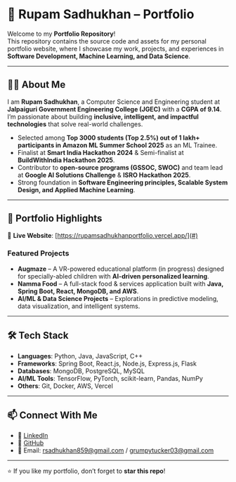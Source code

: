 # 🌟 Rupam Sadhukhan – Portfolio

Welcome to my **Portfolio Repository**!  
This repository contains the source code and assets for my personal portfolio website, where I showcase my work, projects, and experiences in **Software Development, Machine Learning, and Data Science**.  

---

## 👨‍💻 About Me
I am **Rupam Sadhukhan**, a Computer Science and Engineering student at **Jalpaiguri Government Engineering College (JGEC)** with a **CGPA of 9.14**.  
I’m passionate about building **inclusive, intelligent, and impactful technologies** that solve real-world challenges.  

- Selected among **Top 3000 students (Top 2.5%) out of 1 lakh+ participants in Amazon ML Summer School 2025** as an ML Trainee.  
- Finalist at **Smart India Hackathon 2024** & Semi-finalist at **BuildWithIndia Hackathon 2025**.  
- Contributor to **open-source programs (GSSOC, SWOC)** and team lead at **Google AI Solutions Challenge** & **ISRO Hackathon 2025**.  
- Strong foundation in **Software Engineering principles, Scalable System Design, and Applied Machine Learning**.  

---

## 🚀 Portfolio Highlights
🔗 **Live Website**: [https://rupamsadhukhanportfolio.vercel.app/](#)   

### Featured Projects
- **Augmaze** – A VR-powered educational platform (in progress) designed for specially-abled children with **AI-driven personalized learning**.  
- **Namma Food** – A full-stack food & services application built with **Java, Spring Boot, React, MongoDB, and AWS**.  
- **AI/ML & Data Science Projects** – Explorations in predictive modeling, data visualization, and intelligent systems.  

---

## 🛠️ Tech Stack
- **Languages**: Python, Java, JavaScript, C++  
- **Frameworks**: Spring Boot, React.js, Node.js, Express.js, Flask  
- **Databases**: MongoDB, PostgreSQL, MySQL  
- **AI/ML Tools**: TensorFlow, PyTorch, scikit-learn, Pandas, NumPy  
- **Others**: Git, Docker, AWS, Vercel  

---

## 📫 Connect With Me
- 💼 [LinkedIn](https://www.linkedin.com/in/rupam-sadhukhan-7058b0240/)  
- 🐙 [GitHub](https://github.com/GRUMPY-TUCKER)  
- 📧 Email: rsadhukhan859@gmail.com / grumpytucker03@gmail.com  

---

⭐ If you like my portfolio, don’t forget to **star this repo**!  
